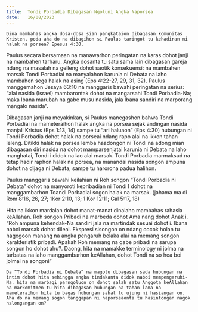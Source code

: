```yaml
---
title:  Tondi Porbadia Dibagasan Ngoluni Angka Naporsea
date:   16/08/2023
---
```


`Dina mambahas angka dosa-dosa sian pangkataion dibagasan komunitas Kristen, poda aha do na dibagihon si Paulus taringot tu kehadiran ni halak na porsea? Epesus 4:30.`

Paulus secara bersamaan na manawarhon peringatan na karas dohot janji na mambahen tarharu. Angka dosanta tu satu sama lain dibagasan gareja ndang na masalah na gelleng dohot saotik konsekuensi: na mambahen marsak Tondi Porbadiai na manyalahon karunia ni Debata na laho mambahen sega halak na asing (Eps 4:22-27, 29, 31, 32). Paulus manggemahon Jesaya 63:10 na manggaris bawahi peringatan na serius: “alai nasida (Israel) mambarontak dohot na mangarsahi Tondi Porbadia-Na; maka Ibana marubah na gabe musu nasida, jala Ibana sandiri na marporang mangalo nasida”.

Dibagasan janji na meyakinkan, si Paulus manegashon bahwa Tondi Porbadiai na mameteraihon halak angka na porsea sejak andingan nasida manjali Kristus (Eps 1:13, 14) sampe tu “ari haluaon” (Eps 4:30) hubungan ni Tondi Porbadia dohot halak na porseai ndang rapo alai na ikkon tahan leleng. Ditikki halak na porsea lemba haadongon ni Tondi na adong mian dibagasan diri nasida na dohot mamparsenjatai karunia ni Debata na laho manghatai, Tondi i didok na lao alai marsak. Tondi Porbadia marmaksud na tetap hadir raphon halak na porsea, na manandai nasida songon ampuna dohot na dijaga ni Debata, sampe tu harorona padua halihon.

Paulus manggaris bawahi keilahian ni Roh songon “Tondi Porbadia ni Debata” dohot na manyoroti kepribadian ni Tondi I dohot na manggambarhon Toandi Porbadiai sogon halak na marsak. (jahama ma di Rom 8:16, 26, 27; 1Kor 2:10, 13; 1 Kor 12:11; Gal 5:17, 18)

Hita na ikkon mardalan dohot manat-manat dinalaho mambahas rahasia keAllahan. Roh songon Pribadi na marbeda dohot Ama nang dohot Anak i. “Roh ampuna kehendak-Na sandiri jala na martindak sesuai dohot i. Ibana naboi marsak dohot dileai. Ekspresi sisongon on ndang cocok holan tu hagogoon manang na angka pengaruh belaka alai na memang songon karakteristik pribadi. Apakah Roh memang na gabe pribadi na sarupa songon ho dohot ahu?. Daong, hita na mamakke terminology ni jolma na tarbatas na laho manggambarhon keAllahan, dohot Tondi na so hea boi jolmai na songoni”

`Da “Tondi Porbadia ni Debata” na magolu dibagasan sada hubungan na intim dohot hita sehingga angka tindakanta didok naboi mempengaruhi-Na. hita na marbagi parngoluon on dohot salah satu Anggota keAllahan na markomitmen tu hita dibagasan hubungan na tahan lama na mameteraihon hita tu bagas hubungan sahat tu ujung ni hasiangan on. Aha do na memang sogon tanggapan ni haporseaonta tu hasintongan nagok halongangan on?`